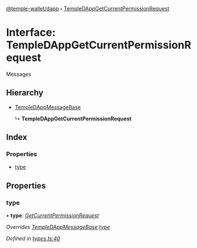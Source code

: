 [@temple-wallet/dapp](../README.md) › [TempleDAppGetCurrentPermissionRequest](templedappgetcurrentpermissionrequest.md)

# Interface: TempleDAppGetCurrentPermissionRequest

Messages

## Hierarchy

* [TempleDAppMessageBase](templedappmessagebase.md)

  ↳ **TempleDAppGetCurrentPermissionRequest**

## Index

### Properties

* [type](templedappgetcurrentpermissionrequest.md#type)

## Properties

###  type

• **type**: *[GetCurrentPermissionRequest](../enums/templedappmessagetype.md#getcurrentpermissionrequest)*

*Overrides [TempleDAppMessageBase](templedappmessagebase.md).[type](templedappmessagebase.md#type)*

*Defined in [types.ts:40](https://github.com/madfish-solutions/templewallet-dapp/blob/0871fa5/src/types.ts#L40)*
